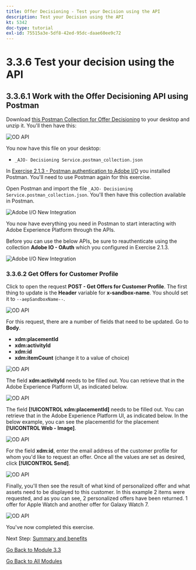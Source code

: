 ```yaml
---
title: Offer Decisioning - Test your Decision using the API
description: Test your Decision using the API
kt: 5342
doc-type: tutorial
exl-id: 75515a3e-5df8-42ed-95dc-daae60ee9c72
---
```

# 3.3.6 Test your decision using the API

## 3.3.6.1 Work with the Offer Decisioning API using Postman

Download [this Postman Collection for Offer Decisioning](./../../../assets/postman/postman_offer-decisioning.zip) to your desktop and unzip it. You'll then have this:

![OD API](./images/unzip.png)

You now have this file on your desktop:

- `_AJO- Decisioning Service.postman_collection.json`

In [Exercise 2.1.3 - Postman authentication to Adobe I/O](./../../../modules/rtcdp-b2c/module2.1/ex3.md) you installed Postman. You'll need to use Postman again for this exercise.

Open Postman and import the file `_AJO- Decisioning Service.postman_collection.json`. You'll then have this collection available in Postman.

![Adobe I/O New Integration](./images/postmanui.png)

You now have everything you need in Postman to start interacting with Adobe Experience Platform through the APIs.

Before you can use the below APIs, be sure to reauthenticate using the collection **Adobe IO - OAuth** which you configured in Exercise 2.1.3.

![Adobe I/O New Integration](./images/postmanui1.png)


### 3.3.6.2 Get Offers for Customer Profile

Click to open the request **POST - Get Offers for Customer Profile**. The first thing to update is the **Header** variable for **x-sandbox-name**. You should set it to `--aepSandboxName--`.

![OD API](./images/api23.png)

For this request, there are a number of fields that need to be updated. Go to **Body**.

- **xdm:placementId**
- **xdm:activityId** 
- **xdm:id** 
- **xdm:itemCount** (change it to a value of choice)

![OD API](./images/api24.png)

The field **xdm:activityId** needs to be filled out. You can retrieve that in the Adobe Experience Platform UI, as indicated below.

![OD API](./images/activityid.png)

The field **[!UICONTROL xdm:placementId]** needs to be filled out. You can retrieve that in the Adobe Experience Platform UI, as indicated below. In the below example, you can see the placementId for the placement **[!UICONTROL Web - Image]**.

![OD API](./images/placementid.png)

For the field **xdm:id**, enter the email address of the customer profile for whom you'd like to request an offer. Once all the values are set as desired, click **[!UICONTROL Send]**.

![OD API](./images/api24a.png)

Finally, you'll then see the result of what kind of personalized offer and what assets need to be displayed to this customer. In this example 2 items were requested, and as you can see, 2 personalized offers have been returned. 1 offer for Apple Watch and another offer for Galaxy Watch 7.

![OD API](./images/api25.png)

You've now completed this exercise.

Next Step: [Summary and benefits](./summary.md)

[Go Back to Module 3.3](./offer-decisioning.md)

[Go Back to All Modules](./../../../overview.md)
